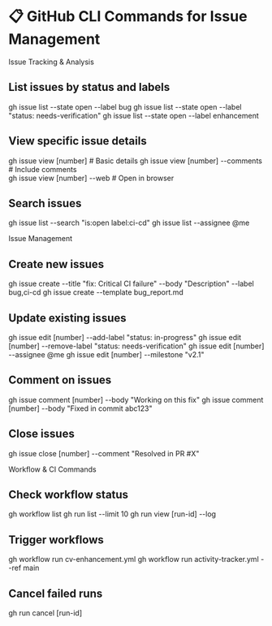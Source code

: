 # 📋 GitHub CLI Commands for Issue Management

  Issue Tracking & Analysis

## List issues by status and labels

  gh issue list --state open --label bug
  gh issue list --state open --label "status: needs-verification"
  gh issue list --state open --label enhancement

## View specific issue details

  gh issue view [number]                    # Basic details
  gh issue view [number] --comments         # Include comments  
  gh issue view [number] --web             # Open in browser

## Search issues

  gh issue list --search "is:open label:ci-cd"
  gh issue list --assignee @me

  Issue Management

## Create new issues

  gh issue create --title "fix: Critical CI failure" --body "Description" --label bug,ci-cd
  gh issue create --template bug_report.md

## Update existing issues

  gh issue edit [number] --add-label "status: in-progress"
  gh issue edit [number] --remove-label "status: needs-verification"
  gh issue edit [number] --assignee @me
  gh issue edit [number] --milestone "v2.1"

## Comment on issues

  gh issue comment [number] --body "Working on this fix"
  gh issue comment [number] --body "Fixed in commit abc123"

## Close issues

  gh issue close [number] --comment "Resolved in PR #X"

  Workflow & CI Commands

## Check workflow status

  gh workflow list
  gh run list --limit 10
  gh run view [run-id] --log

## Trigger workflows

  gh workflow run cv-enhancement.yml
  gh workflow run activity-tracker.yml --ref main

## Cancel failed runs

  gh run cancel [run-id]
